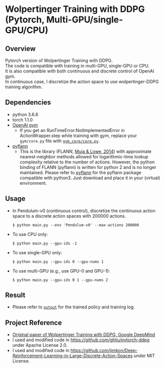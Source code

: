 # Wolpertinger Training with DDPG (Pytorch, Multi-GPU/single-GPU/CPU)
## Overview
Pytorch version of Wolpertinger Training with DDPG. <br>
The code is compatible with training in multi-GPU, single-GPU or CPU. <br>
It is also compatible with both continuous and discrete control of OpenAI gym. <br>
In continuous case, I discretize the action space to use wolpertinger-DDPG training algorithm.

## Dependencies
* python 3.6.8
* torch 1.1.0
* [OpenAI gym](https://github.com/openai/gym)
  * If you get an RunTimeError:NotImplementedError in ActionWrapper.step while training with gym, replace your `gym/core.py` file with [`gym_core/core.py`](./gym_core/core.py).
* [pyflann](http://www.galaxysofts.com/new/pyflann-for-python-3x/)
  * This is the library (FLANN, [Muja & Lowe, 2014](https://ieeexplore.ieee.org/abstract/document/6809191)) with approximate nearest-neighbor methods allowed for logarithmic-time lookup complexity relative to the number of actions. However, the python binding of FLANN (pyflann) is written for python 2 and is no longer maintained. Please refer to [pyflann](http://www.galaxysofts.com/new/pyflann-for-python-3x/) for the pyflann package compatible with python3. Just download and place it in your (virtual) environment.

## Usage
* In Pendulum-v0 (continuous control), discretize the continuous action space to a discrete action spaces with 200000 actions.
    ```
    $ python main.py --env 'Pendulum-v0' --max-actions 200000
    ```
* To use CPU only:
    ```
    $ python main.py --gpu-ids -1
    ```
* To use single-GPU only:
    ```
    $ python main.py --gpu-ids 0 --gpu-nums 1
    ```
* To use multi-GPU (e.g., use GPU-0 and GPU-1):
    ```
    $ python main.py --gpu-ids 0 1 --gpu-nums 2
    ```
## Result
* Please refer to [`output`](./output) for the trained policy and training log.

## Project Reference
* [Original paper of Wolpertinger Training with DDPG, Google DeepMind](https://arxiv.org/abs/1512.07679)
* I used and modified code in https://github.com/ghliu/pytorch-ddpg under Apache License 2.0.
* I used and modified code in https://github.com/jimkon/Deep-Reinforcement-Learning-in-Large-Discrete-Action-Spaces under MIT License.
